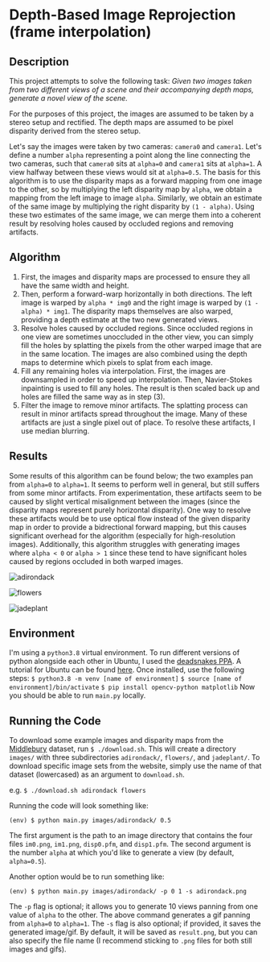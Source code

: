 # Depth-Based Image Reprojection (frame interpolation) 

## Description

This project attempts to solve the following task:  *Given two images taken
from two different views of a scene and their accompanying depth maps, generate
a novel view of the scene.*
  
For the purposes of this project, the images are assumed to be taken by a
stereo setup and rectified. The depth maps are assumed to be pixel disparity
derived from the stereo setup.  
  
Let's say the images were taken by two cameras: `camera0` and `camera1`. Let's
define a number `alpha` representing a point along the line connecting the two
cameras, such that `camera0` sits at `alpha=0` and `camera1` sits at `alpha=1`.
A view halfway between these views would sit at `alpha=0.5`. The basis for this
algorithm is to use the disparity maps as a forward mapping from one image to
the other, so by multiplying the left disparity map by `alpha`, we obtain a
mapping from the left image to image `alpha`. Similarly, we obtain an estimate
of the same image by multiplying the right disparity by `(1 - alpha)`. Using
these two estimates of the same image, we can merge them into a coherent result
by resolving holes caused by occluded regions and removing artifacts.

## Algorithm

1. First, the images and disparity maps are processed to ensure they all have
   the same width and height. 
2. Then, perform a forward-warp horizontally in both directions. The left image
   is warped by `alpha * img0` and the right image is warped by 
   `(1 - alpha) * img1`. The disparity maps themselves are also warped, 
   providing a depth estimate at the two new generated views.
3. Resolve holes caused by occluded regions. Since occluded regions in one view
   are sometimes unoccluded in the other view, you can simply fill the holes by
   splatting the pixels from the other warped image that are in the same 
   location. The images are also combined using the depth maps to determine 
   which pixels to splat from each image.
4. Fill any remaining holes via interpolation. First, the images are
   downsampled in order to speed up interpolation. Then, Navier-Stokes
   inpainting is used to fill any holes. The result is then scaled back up and
   holes are filled the same way as in step (3).
5. Filter the image to remove minor artifacts. The splatting process can result
   in minor artifacts spread throughout the image. Many of these artifacts are
   just a single pixel out of place. To resolve these artifacts, I use median
   blurring.

## Results 

Some results of this algorithm can be found below; the two examples pan from
`alpha=0` to `alpha=1`. It seems to perform well in general, but still suffers
from some minor artifacts. From experimentation, these artifacts seem to be
caused by slight vertical misalignment between the images (since the disparity
maps represent purely horizontal disparity). One way to resolve these artifacts
would be to use optical flow instead of the given disparity map in order to
provide a bidrectional forward mapping, but this causes significant overhead
for the algorithm (especially for high-resolution images).  Additionally, this
algorithm struggles with generating images where `alpha < 0` or `alpha > 1`
since these tend to have significant holes caused by regions occluded in both
warped images.  

![adirondack](examples/adirondack.png)

![flowers](examples/flowers.png) 

![jadeplant](examples/jadeplant.png)

## Environment 

I'm using a `python3.8` virtual environment. To run different versions of
python alongside each other in Ubuntu, I used the [deadsnakes
PPA](https://github.com/deadsnakes). A tutorial for Ubuntu can be found
[here](https://linuxize.com/post/how-to-install-python-3-8-on-ubuntu-18-04).
Once installed, use the following steps:  `$ python3.8 -m venv [name of
environment]`  `$ source [name of environment]/bin/activate`  `$ pip install
opencv-python matplotlib`  Now you should be able to run `main.py` locally.

## Running the Code 

To download some example images and disparity maps from the
[Middlebury](https://vision.middlebury.edu/stereo/data/scenes2014/) dataset,
run `$ ./download.sh`. This will create a directory `images/` with three
subdirectories `adirondack/`, `flowers/`, and `jadeplant/`. To download
specific image sets from the website, simply use the name of that dataset
(lowercased) as an argument to `download.sh`. 

e.g. `$ ./download.sh adirondack flowers`
  
Running the code will look something like:  

`(env) $ python main.py images/adirondack/ 0.5`  

The first argument is the path to an image directory that contains the four
files `im0.png`, `im1.png`, `disp0.pfm`, and `disp1.pfm`. The second argument
is the number `alpha` at which you'd like to generate a view (by default,
`alpha=0.5`).  

Another option would be to run something like:  

`(env) $ python main.py images/adirondack/ -p 0 1 -s adirondack.png`  

The `-p` flag is optional; it allows you to generate 10 views panning from one
value of `alpha` to the other. The above command generates a gif panning from
`alpha=0` to `alpha=1`. The `-s` flag is also optional; if provided, it saves
the generated image/gif. By default, it will be saved as `result.png`, but you
can also specify the file name (I recommend sticking to `.png` files for both
still images and gifs).
